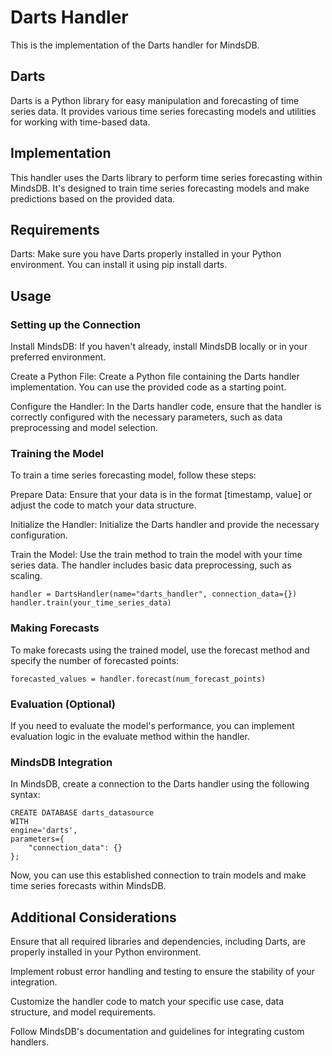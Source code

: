 # Darts Handler

This is the implementation of the Darts handler for MindsDB.

## Darts
Darts is a Python library for easy manipulation and forecasting of time series data. It provides various time series forecasting models and utilities for working with time-based data.

## Implementation
This handler uses the Darts library to perform time series forecasting within MindsDB. It's designed to train time series forecasting models and make predictions based on the provided data.

## Requirements
Darts: Make sure you have Darts properly installed in your Python environment. You can install it using pip install darts.

## Usage
### Setting up the Connection
Install MindsDB: If you haven't already, install MindsDB locally or in your preferred environment.

Create a Python File: Create a Python file containing the Darts handler implementation. You can use the provided code as a starting point.

Configure the Handler: In the Darts handler code, ensure that the handler is correctly configured with the necessary parameters, such as data preprocessing and model selection.

### Training the Model
To train a time series forecasting model, follow these steps:

Prepare Data: Ensure that your data is in the format [timestamp, value] or adjust the code to match your data structure.

Initialize the Handler: Initialize the Darts handler and provide the necessary configuration.

Train the Model: Use the train method to train the model with your time series data. The handler includes basic data preprocessing, such as scaling.

~~~
handler = DartsHandler(name="darts_handler", connection_data={})
handler.train(your_time_series_data)
~~~

### Making Forecasts
To make forecasts using the trained model, use the forecast method and specify the number of forecasted points:

~~~
forecasted_values = handler.forecast(num_forecast_points)
~~~

### Evaluation (Optional)
If you need to evaluate the model's performance, you can implement evaluation logic in the evaluate method within the handler.

### MindsDB Integration
In MindsDB, create a connection to the Darts handler using the following syntax:

~~~
CREATE DATABASE darts_datasource
WITH
engine='darts',
parameters={
    "connection_data": {}
};
~~~

Now, you can use this established connection to train models and make time series forecasts within MindsDB.

## Additional Considerations
Ensure that all required libraries and dependencies, including Darts, are properly installed in your Python environment.

Implement robust error handling and testing to ensure the stability of your integration.

Customize the handler code to match your specific use case, data structure, and model requirements.

Follow MindsDB's documentation and guidelines for integrating custom handlers.